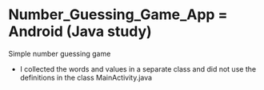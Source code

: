 # Number_Guessing_Game_App = Android (Java study)
Simple number guessing game

- I collected the words and values ​​in a separate class and did not use the definitions in the class MainActivity.java
